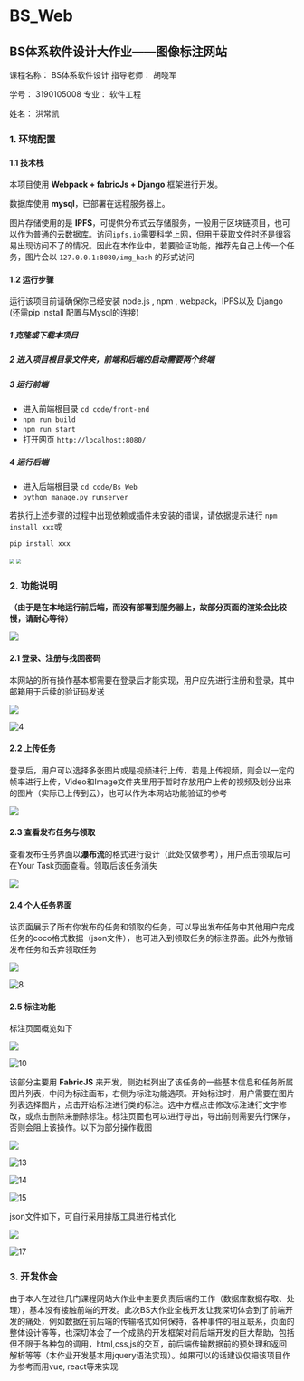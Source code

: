 # BS_Web

## BS体系软件设计大作业——图像标注网站

课程名称：	BS体系软件设计 														指导老师：	胡晓军

学号：		3190105008															  	专业：		软件工程

姓名：		洪常凯																		



### 1. 环境配置

#### 1.1 技术栈

本项目使用 **Webpack + fabricJs + Django** 框架进行开发。

数据库使用 **mysql**，已部署在远程服务器上。

图片存储使用的是 **IPFS**，可提供分布式云存储服务，一般用于区块链项目，也可以作为普通的云数据库。访问`ipfs.io`需要科学上网，但用于获取文件时还是很容易出现访问不了的情况。因此在本作业中，若要验证功能，推荐先自己上传一个任务，图片会以 `127.0.0.1:8080/img_hash` 的形式访问



#### 1.2 运行步骤

运行该项目前请确保你已经安装 node.js , npm , webpack，IPFS以及 Django (还需pip install 配置与Mysql的连接)

##### 1 克隆或下载本项目

##### 2 进入项目根目录文件夹，前端和后端的启动需要两个终端

##### 3 运行前端

- 进入前端根目录 `cd code/front-end`
- `npm run build`
- `npm run start`
- 打开网页 `http://localhost:8080/`

##### 4 运行后端

- 进入后端根目录 `cd code/Bs_Web`
- `python manage.py runserver`



若执行上述步骤的过程中出现依赖或插件未安装的错误，请依据提示进行 `npm install xxx`或

 `pip install xxx`

<img src="D:\django\BS_Web\screenshot\1.png" style="zoom:50%;" />



<img src="D:\django\BS_Web\screenshot\2.png" style="zoom:50%;" />

### 2. 功能说明

**（由于是在本地运行前后端，而没有部署到服务器上，故部分页面的渲染会比较慢，请耐心等待）**

![](D:\django\BS_Web\screenshot\3.png)

#### 2.1 登录、注册与找回密码

本网站的所有操作基本都需要在登录后才能实现，用户应先进行注册和登录，其中邮箱用于后续的验证码发送

![](D:\django\BS_Web\screenshot\5.png)

![4](D:\django\BS_Web\screenshot\4.png)

#### 2.2 上传任务

登录后，用户可以选择多张图片或是视频进行上传，若是上传视频，则会以一定的帧率进行上传，Video和Image文件夹里用于暂时存放用户上传的视频及划分出来的图片（实际已上传到云），也可以作为本网站功能验证的参考

![](D:\django\BS_Web\screenshot\6.png)

#### 2.3 查看发布任务与领取

查看发布任务界面以**瀑布流**的格式进行设计（此处仅做参考），用户点击领取后可在Your Task页面查看。领取后该任务消失

![](D:\django\BS_Web\screenshot\7.png)

#### 2.4 个人任务界面

该页面展示了所有你发布的任务和领取的任务，可以导出发布任务中其他用户完成任务的coco格式数据（json文件），也可进入到领取任务的标注界面。此外为撤销发布任务和丢弃领取任务

![](D:\django\BS_Web\screenshot\9.png)

![8](D:\django\BS_Web\screenshot\8.png)

#### 2.5 标注功能

标注页面概览如下

![](D:\django\BS_Web\screenshot\11.png)

![10](D:\django\BS_Web\screenshot\10.png)



该部分主要用 **FabricJS** 来开发，侧边栏列出了该任务的一些基本信息和任务所属图片列表，中间为标注画布，右侧为标注功能选项。开始标注时，用户需要在图片列表选择图片，点击开始标注进行类的标注。选中方框点击修改标注进行文字修改，或点击删除来删除标注。标注页面也可以进行导出，导出前则需要先行保存，否则会阻止该操作。以下为部分操作截图



![](D:\django\BS_Web\screenshot\12.png)

![13](D:\django\BS_Web\screenshot\13.png)

![14](D:\django\BS_Web\screenshot\14.png)

![15](D:\django\BS_Web\screenshot\15.png)



json文件如下，可自行采用排版工具进行格式化

![](D:\django\BS_Web\screenshot\16.png)

![17](D:\django\BS_Web\screenshot\17.png)



### 3. 开发体会

由于本人在过往几门课程网站大作业中主要负责后端的工作（数据库数据存取、处理），基本没有接触前端的开发。此次BS大作业全栈开发让我深切体会到了前端开发的痛处，例如数据在前后端的传输格式如何保持，各种事件的相互联系，页面的整体设计等等，也深切体会了一个成熟的开发框架对前后端开发的巨大帮助，包括但不限于各种包的调用，html,css,js的交互，前后端传输数据前的预处理和返回解析等等（本作业开发基本用jquery语法实现）。如果可以的话建议仅把该项目作为参考而用vue, react等来实现

